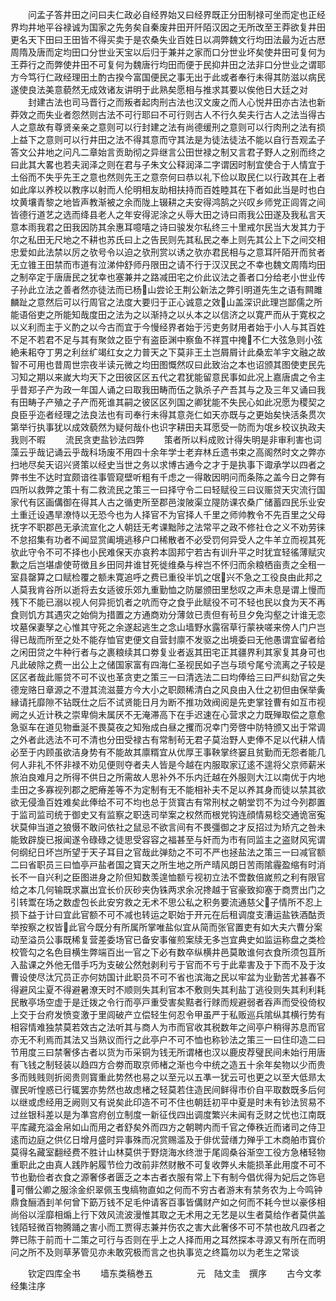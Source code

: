 <!-- { "loadSidebar": true } -->
　　问孟子答井田之问曰夫仁政必自经界始又曰经界既正分田制禄可坐而定也正经界均井地平谷禄诚为国家之先务矣自秦废井田开阡陌汉因之无所改至王莽欲复井田更名天下田曰王田皆不得买卖于是农桑失业百姓日以凋弊魏文行均田法最为近古厯周隋及唐而定均田口分世业天宝以后归于兼并之家而口分世业坏矣使井田可复何为王莽行之而弊使井田不可复何为魏唐行均田而便于民抑井田之法非口分世业之谓耶方今笃行仁政经理田土酌古揆今富国便民之事无出于此或者奉行未得其防滋以病民遂使良法美意藐然无成效诸友讲明于此熟矣愿相与推求其要以俟他日大廷之对
　　封建古法也司马晋行之而叛者起肉刑古法也汉文废之而人心悦井田亦古法也新莽效之而失业者怨然则古法不可行耶曰不可行则古人不行久矣夫行古人之法当得古人之意故有尊贤亲亲之意则可以行封建之法有尚德缓刑之意则可以行肉刑之法有损上益下之意则可以行井田之法不得其意而守其法是为徒法徒法不能以自行吾观孟子答文公井地之问凡二章始言贡助彻之异继言公田世禄之制又言君子野人之别而终之曰此其大畧也若夫润泽之则在君与子朱文公释润泽二字谓因时制宜使合于人情宜于土俗而不失乎先王之意也然则先王之意奈何曰恭以礼下俭以取民仁以行政其在上者如此庠以养校以教序以射而人伦明相友助相扶持而百姓睦其在下者如此当是时也白坟黄壤青黎之地皆声教渐被之余而陇上辍耕之夫安得鸿鹄之兴叹乡师党正闾胥之间皆德行道艺之选而绛县老人之年安得泥涂之乆辱大田之诗曰雨我公田遂及我私言天意本雨我君之田我因防其余惠耳噫嘻之诗曰骏发尔私终三十里戒尔民当大发其力于尔之私田无尺地之不耕也苏氏曰上之告民则先其私民之奉上则先其公上下之间交相忠爱如此法禁以厉之欤号令以迫之欤刑赏以诱之欤亦君民相与之意耳阡陌开而贫者无立锥王田禁而市道有泣涕仲舒师丹限田之请不行于汉汉民之不幸也魏文周隋均田之制卒定于唐唐民之犹幸也塞兼并之路减田宅之价此议法之善者口分给老小世业传子孙此立法之善者然亦徒法而已杨山尝论王荆公新法之弊引明道先生之语有闗雎麟趾之意然后可以行周官之法度大要归于正心诚意之效山盖深识此理岂鄙儒之所能语俗吏之所能知哉度田之法为之以渐持之以乆本之以信济之以寛严而从于寛权之以义利而主于义酌之以今古而宜于今慢经界者始于污吏务财用者始于小人与其百姓不足不若君不足与其有聚敛之臣宁有盗臣渊中察鱼不祥罝中掩不仁大弦急则小弦絶耒耜夺丁男之利丝纩竭红女之力普天之下莫非王土岂屑屑计此桑宏羊宇文融之故智不可用也昔周世宗夜半读元微之均田图慨然叹曰此致治之本也诏颁其图使吏民先习知之期以来嵗大均天下之田彼区区五代之君犹能留意民事如此况上嘉唐虞之令主乎昔郑子产为政一年国人诵之曰取我田畴而伍之孰杀子产吾其与之及三年又诵曰我有田畴子产殖之子产而死谁其嗣之彼区区列国之卿犹能不失民心如此况愿为稷契之良臣乎迩者经理之法良法也有司奉行未得其意尧仁如天亦既与之更始矣快活条贯次第举行执事犹以成效藐然为疑何哉仆也识字耕田夫耳愿受一防而为氓乡校议执政夫我则不暇
　　流民贪吏盐钞法四弊
　　策者所以料成败计得失明是非审利害也词藻云乎哉记诵云乎哉科场废不用四十余年学士老弃林丘遗书束之高阁然时文之弊亦扫地尽矣天诏兴贤策以经史当世之务以求博古通今之才于是执事下诹承学以四者之弊书生不达时宜颇谙徃事管窥壁听粗有千虑之一得敢因明问而条陈之盖今日之弊有四所以救弊之策十有二救流民之策三一曰择守令二曰轻赋役三曰议赈贷天灾流行国家代有区画傋御在得其人古之循吏所至郡邑浚陂渠立隄防课农桑广储蓄四民乐业安土重迁设遇旱潦恃以无恐今也为人择官不为官择人千里之师帅教令不先百里之父母抚字不职郡邑无承流宣化之人朝廷无考课黜陟之法常平之政不修社仓之义不劝劳徕不怠招集有功者不闻显赏阖境逃移户口稀散者不必受罚何异受人之牛羊立而视其死欤此守令不可不择也小民难保天亦哀矜本固邦宁若古有训升平之时犹宜轻徭薄赋灾歉之后岂堪虐使苛徴且乡田同井谁甘死徙维桑与梓岂不怀归而余粮栖亩责之全租一室县罄算之口赋检覆之额未寛追呼之费已重役半饥之氓兴不急之工役良由此邦之人莫我肯谷所以逝将去女适彼乐郊九重勤恤之防屡颁田里愁叹之声未息是谓上慢而残下不能已溺以视人何异扼饥者之吭而夺之食乎此赋役不可不轻也民以食为天不再食则饥方其遇灾之始倘为措置之方通商劝分薄敛已责但有茍旦夕免沟壑之计谁无恋坟墓保妻孥之心惟其守死之余遂起逃生之念山墙野水露宿草行蒙袂嗟来傍人门户岂得已哉而所至之处不能存恤官吏便文自营封廪不发驱之出境委曰无他愚谓宜留者给之闲田贷之牛种行者与之裹粮续其口劵复业者返其田宅正其疆界利其家复其身可也凡此破除之费一出公上之储国家富有四海仁圣视民如子岂与琐兮尾兮流离之子较是区区者哉此赈贷不可不议也革贪吏之策三一曰清选法二曰均俸给三曰严纠劾官之失德宠赂日章源之不澄其流滋蔓方今大小之职颇稀清白之风良由入仕之初但由保举夤縁请托靡隙不钻既仕之后不试贤能日月为断不推功效阀阅是先吏掌铨曹有如互市视阙之乆近计秩之崇卑倘未属厌不无淹滞高下在手迟速在心营求之力既殚取偿之意愈急驱车在道见物垂涎不畏莫夜之知殆成白昼之攫而况幸门旁啓中防特颁又出于常调之外者此选法不可不清也分田受禄古有常制茍无君子莫治野人吏俸不足以代耕人情必至于内顾虽欲洁身势有不能故其廪糈宜从优厚王事鞅掌终窭且贫勤而无怨者能几何人非礼不怀非禄不劝见便则夺者夫人皆是今越在内服取家辽逺不遑将父京师薪米旅泊良难月之所得不供日之所需故人思补外不乐内迁越在外服则大江以南优于内地圭田之多寡视列郡之肥瘠差等不为定制有无不能相补夫不足以养其身而徒以禁其欲欲无侵渔百姓难矣此俸给不可不均也总于货寳古有常刑杖之朝堂罚不为过今列郡置于监司监司统于御史又有监察之职迭司举案之权然而根党钩连顔情易稔交通诡宻寃状莫伸当道之狼慑不敢问依社之鼠忌不欲言间有不畏彊御之才反招过为矫亢之咎未能致辟旋已报闻遂令碌碌之徒思受容容之福甚至与奸而为市有同监主之盗财风宪谓何纲纪日坏岂所望于天子耳目之官哉此弹劾之不可不严也拯盐法之策三一曰减官额二曰省职员三曰恤亭戸盐者国之寳天之所生地之所产晴风朗日苦雨隂霾盈缩有时消长不一自兴利之臣图进身之阶但知数羡遑恤额亏视初立法不啻数倍嵗煎之利有限官给之本几何输既求赢出宜长价灰砂夹伪铢两求余况搀越于官豪致抑塞于商贾出门之引转鬻在场之数虚包长此安穷救之无术不思公私之积务要流通慈父子情所不忍上损下益于计曰宜此官额不可不减也转运之职始于开元在后租调度支漕运盐铁酒酤贡举按察之权皆此官今既分有所属所掌唯盐似宜从简而张官置吏有如大夫六曹分案动至溢员公事既稀复营差委场官已备安事催煎案牍无多岂宜典史如监运称盘之类检校管勾之名色目横生弊端百出一官之下必有数卒纵横井邑莫敢谁何衣食所须包苴所入盐课之外他无借手巧为支破公然尅剥利亏于官而不亏于此辈害及于下而不及于汝曹设使尽汰冗员正亦何妨国计此职员不可不省也滨海之民以牢盆为业勤苦尤甚春不得避风尘夏不得避暑潦天时不顺则失其利官本不敷则失其利盐丁逃役则失其利利耗民散亭场空虚于是迁拨之令行而亭戸重受害矣黠者行赇而规避弱者吞声而受役倚权上交于台府发愤变激于里闾破产立偿轻生何忍令甲虽严于私贩巡兵隂纵其横行势有相容情难独禁莫若效古之法听其与商人为市而官收其税数年之间亭户稍得苏息而官亦无不利焉而其法又当熟议而行之此亭户不可不恤也称钞法之策三一曰住印造二曰节用度三曰禁奢侈古者以货为币采铜为钱无所谓楮也汉以鹿皮荐璧民间未始行用唐有飞钱之制轻装以趋四方合劵而取京师楮之渐也今中统之造五十余年矣物以少而贵多而贱贱则折阅贵则寳重此势然也易之以至元以五凖一犹云可也更之以至大低昻太骤民听惶惑已行辄罢亦势然也故虑楮之轻莫若住造民间鲜得市价自平取数既多后何以继或虑经用乏阙则又有说矣此印造不可不住也朝廷初平中夏是时未有钞法贸易不过丝银科差以是为凖宫府创立制度一新征伐四出调度繁兴未闻有乏财之忧也江南既平库藏充溢金帛如山而用之者舒矣外而四方之朝聘内而千官之俸秩近而诸司之侍卫逺而边庭之供亿日增月盛时异事殊而况赏赐滥及于俳优营缮力殚乎工木商舶市寳价莫得名藏室翻经费不胜计山林莫供于野烧海水终泄于尾闾桑谷渐空工役方急楮轻物重职此之由真人践阼躬履节俭力改前非然财散不可复收弊乆未能损革此用度不可不节也勤俭者衣食之源奢侈者匮乏之本古者衣服有常上下有制今倡优得为妃后之饰皂可僭公卿之服涂金织翠佩玉曳缟物直如之何而不穷古者游末有禁务农为上今鸣钟鼎食酾酒刲羊何曾下筯万钱不足毛仲请客百事皆傋财产如之何而不耗今世以豪侈相尚俗以淫靡相煽上行下效风流波漫惟其取之无术用之无艺是以生者莫给作者莫供盖钱陌轻微百物腾踊之害小而工贾得志兼并伤农之害大此奢侈不可不禁也故凡四者之弊已陈于前而十二策之可行与否则在乎上之人择而用之耳然探本寻源又有所在而明问之所不及则草茅管见亦未敢究极而言之也执事览之终篇勿以为老生之常谈



　　钦定四库全书
　　墙东类稿巻五　　　　　元　陆文圭　撰序
　　古今文孝经集注序
